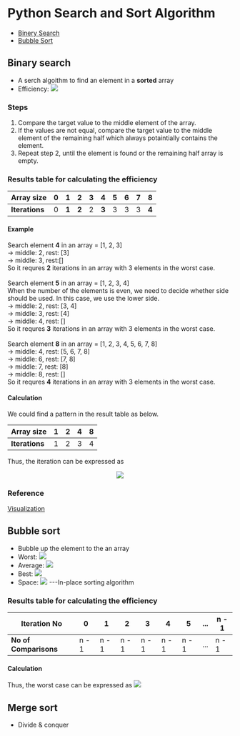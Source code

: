 # Python Search and Sort Algorithm

- [Binery Search](https://github.com/Chun-Chieh/LearningNotes/tree/master/Python#binary-search)
- [Bubble Sort](https://github.com/Chun-Chieh/LearningNotes/tree/master/Python#bubble-sort)

## Binary search
- A serch algoithm to find an element in a **sorted** array
- Efficiency: ![](https://latex.codecogs.com/gif.latex?O\left&space;(&space;\left&space;\log&space;n&space;\right&space;))

### Steps
1. Compare the target value to the middle element of the array.
2. If the values are not equal, compare the target value to the middle element of the remaining half which always potaintially contains the element.
3. Repeat step 2, until the element is found or the remaining half array is empty.

### Results table for calculating the efficiency
| **Array size** | 0 |   1   |   2   | 3 |   4   | 5 | 6 | 7 |   8   |
|----------------|---|-------|-------|---|-------|---|---|---|-------|
| **Iterations** | 0 | **1** | **2** | 2 | **3** | 3 | 3 | 3 | **4** | 

#### Example
Search element **4** in an array = [1, 2, 3]<br />
-> middle: 2, rest: [3]<br />
-> middle: 3, rest:[]<br /> 
So it requres **2** iterations in an array with 3 elements in the worst case.
<br />
<br />
Search element **5** in an array = [1, 2, 3, 4]<br />
When the number of the elements is even, we need to decide whether side should be used.
In this case, we use the lower side.<br />
-> middle: 2, rest: [3, 4]<br />
-> middle: 3, rest: [4]<br />
-> middle: 4, rest: []<br />
So it requres **3** iterations in an array with 3 elements in the worst case.
<br />
<br />
Search element **8** in an array = [1, 2, 3, 4, 5, 6, 7, 8]<br />
-> middle: 4, rest: [5, 6, 7, 8]<br />
-> middle: 6, rest: [7, 8]<br />
-> middle: 7, rest: [8]<br />
-> middle: 8, rest: []<br />
So it requres **4** iterations in an array with 3 elements in the worst case.<br />

#### Calculation
We could find a pattern in the result table as below.


|  Array size  | 1 | 2 | 4 | 8 |
|--------------|---|---|---|---|
**Iterations** | 1 | 2 | 3 | 4 |


Thus, the iteration can be expressed as

<p align="center">
    <img src="https://latex.codecogs.com/gif.latex?\log_{2}(n)&plus;1">
</p>

### Reference


[Visualization](https://www.cs.usfca.edu/~galles/visualization/Search.html)


## Bubble sort
- Bubble up the element to the an array
- Worst: ![](https://latex.codecogs.com/gif.latex?\left&space;O(&space;n^{2}&space;\right&space;))
- Average: ![](https://latex.codecogs.com/gif.latex?\left&space;O(&space;n^{2}&space;\right&space;))
- Best: ![](https://latex.codecogs.com/gif.latex?\left&space;O(&space;n&space;\right&space;))
- Space: ![](https://latex.codecogs.com/gif.latex?O\left&space;(&space;1&space;\right&space;)) ---In-place sorting algorithm

### Results table for calculating the efficiency
| **Iteration No**      |  0  |  1  |  2  |  3  |  4  |  5  |...|n - 1|
|-----------------------|-----|-----|-----|-----|-----|-----|---|-----|
| **No of Comparisons** |n - 1|n - 1|n - 1|n - 1|n - 1|n - 1|...|n - 1|

#### Calculation
Thus, the worst case can be expressed as  ![](https://latex.codecogs.com/gif.latex?\left&space;(&space;n-1&space;\right&space;)\ast&space;\left&space;(&space;n-1&space;\right&space;)=&space;n^{2}-2n&plus;1)


## Merge sort
- Divide & conquer

